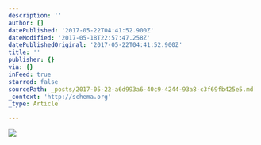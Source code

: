 ```yaml
---
description: ''
author: []
datePublished: '2017-05-22T04:41:52.900Z'
dateModified: '2017-05-18T22:57:47.258Z'
datePublishedOriginal: '2017-05-22T04:41:52.900Z'
title: ''
publisher: {}
via: {}
inFeed: true
starred: false
sourcePath: _posts/2017-05-22-a6d993a6-40c9-4244-93a8-c3f69fb425e5.md
_context: 'http://schema.org'
_type: Article

---
```

![](https://the-grid-user-content.s3-us-west-2.amazonaws.com/3b856c01-ab73-443a-a895-a07779d239b0.jpg)